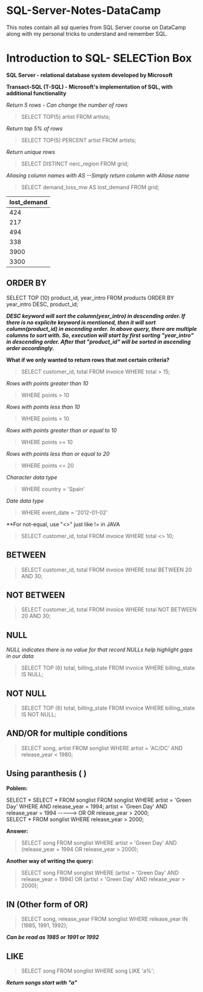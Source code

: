 # SQL-Server-Notes-DataCamp
This notes contain all sql queries from SQL Server course on DataCamp along with my personal tricks to understand and remember SQL.

# Introduction to SQL- SELECTion Box

**SQL Server - relational database system developed by Microsoft**

**Transact-SQL (T-SQL) - Microsoft's implementation of SQL, with additional functionality**


*Return 5 rows - Can change the number of rows*

> SELECT TOP(5) artist FROM artists;


*Return top 5% of rows*

> SELECT TOP(5) PERCENT artist FROM artists;


*Return unique rows*

> SELECT DISTINCT nerc_region FROM grid;


*Aliasing column names with AS --Simply return column with Aliase name*

>SELECT demand_loss_mw AS lost_demand FROM grid;

| lost_demand |
|-------------|
| 424         |
| 217         |
| 494         |
| 338         |
| 3900        |
| 3300        |



## ORDER BY

SELECT TOP (10) product_id, year_intro
FROM products
ORDER BY year_intro DESC, product_id;


***DESC keyword will sort the column(yesr_intro) in descending order. If there is no explicite keyword is mentioned,
then it will sort column(product_id) in ascending order.***
***In above query, there are multiple columns to sort with. So, execution will start by first sorting "year_intro" in 
descending order. After that "product_id" will be sorted in ascending order accordingly.***


**What if we only wanted to return rows that met certain criteria?**

> SELECT customer_id, total
> FROM invoice
> WHERE total > 15;


*Rows with points greater than 10*
> WHERE points > 10


*Rows with points less than 10*
>WHERE points < 10


*Rows with points greater than or equal to 10*
> WHERE points >= 10


*Rows with points less than or equal to 20*
> WHERE points <= 20


*Character data type*
> WHERE country = 'Spain'


*Date data type*
> WHERE event_date = '2012-01-02'


**For not-equal, use "<>" just like != in JAVA

> SELECT customer_id, total
> FROM invoice
> WHERE total <> 10;


## BETWEEN
> SELECT customer_id, total
> FROM invoice
> WHERE total BETWEEN 20 AND 30;


## NOT BETWEEN
> SELECT customer_id, total
> FROM invoice
> WHERE total NOT BETWEEN 20 AND 30;


## NULL
*NULL indicates there is no value for that record*
*NULLs help highlight gaps in our data*

> SELECT TOP (6) total, billing_state FROM invoice
> WHERE billing_state IS NULL;


## NOT NULL

> SELECT TOP (6) total, billing_state FROM invoice
> WHERE billing_state IS NOT NULL;


## AND/OR for multiple conditions

> SELECT song, artist FROM songlist 
> WHERE artist = 'AC/DC' AND release_year < 1980;


## Using paranthesis ( )


**Poblem:** 

SELECT *                                  SELECT * FROM songlist
FROM songlist                             WHERE artist = 'Green Day'
WHERE                                     AND release_year = 1994;
artist = 'Green Day'
AND release_year = 1994      ----->                OR
OR release_year > 2000;                              
                                           SELECT * FROM songlist 
                                           WHERE release_year > 2000;
                                           
**Answer:**

> SELECT song FROM songlist
> WHERE artist = 'Green Day'
> AND (release_year = 1994
> OR release_year > 2000);


**Another way of writing the query:**

> SELECT song FROM songlist WHERE 
> (artist = 'Green Day'
> AND release_year = 1994)
> OR 
> (artist = 'Green Day'
> AND release_year > 2000);


## IN (Other form of OR)

> SELECT song, release_year FROM songlist
> WHERE release_year IN (1985, 1991, 1992);

***Can be read as 1985 or 1991 or 1992***


## LIKE

> SELECT song FROM songlist
> WHERE song LIKE 'a%';

***Return songs start with "a"***
